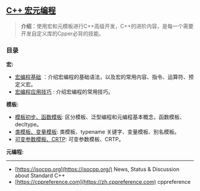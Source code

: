 ## [C++ 宏元编程](#)
> **介绍**：使用宏和元模板进行C++高级开发，C++的进阶内容，是每一个需要开发自定义库的Cpper必背的技能。


### 目录
**宏:**
- [宏编程基础](docs/contents/macro/cxx_macro_syntax.md) ：介绍宏编程的基础语法，以及宏的常用内容、指令、运算符、预定义宏。
- [宏编程应用技巧](docs/contents/macro/cxx_macro_usage.md) : 介绍宏编程的常用技巧。

**模板:**
- [模板初步、函数模板](docs/contents/template/cxx_template_conception.md): 区分模板、泛型编程和元编程基本概念，函数模板、decltype。
- [类模板、变量模板](docs/contents/template/cxx_template_class.md): 类模板、typename 关键字、变量模板、别名模板。
- [可变参数模板、CRTP](docs/contents/template/cxx_template_para_crtp.md): 可变参数模板、CRTP。

**元编程:**


---
- [https://isocpp.org](https://isocpp.org/) News, Status & Discussion about Standard C++
- [https://cppreference.com](https://zh.cppreference.com) cppreference